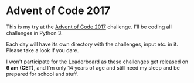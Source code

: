 # Advent of Code 2017

This is my try at the [Advent of Code 2017](https://adventofcode.com/) challenge.
I'll be coding all challenges in Python 3.

Each day will have its own directory with the challenges, input etc.
in it. Please take a look if you dare.

I won't participate for the Leaderboard as these challenges get
released on **6 am (CET)**, and I'm only 14 years of age and still
need my sleep and be prepared for school and stuff.

